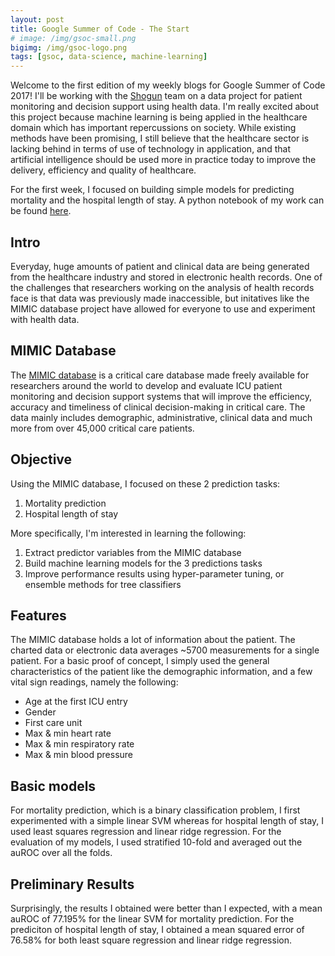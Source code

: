 ```yaml
---
layout: post
title: Google Summer of Code - The Start
# image: /img/gsoc-small.png
bigimg: /img/gsoc-logo.png
tags: [gsoc, data-science, machine-learning]
---
```


Welcome to the first edition of my weekly blogs for Google Summer of Code 2017! I'll be working with the [Shogun](http://shogun.ml) team on a data project for patient monitoring and decision support using health data. I'm really excited about this project because machine learning is being applied in the healthcare domain which has important repercussions on society. While existing methods have been promising, I still believe that the healthcare sector is lacking behind in terms of use of technology in application, and that artificial intelligence should be used more in practice today to improve the delivery, efficiency and quality of healthcare.

For the first week, I focused on building simple models for predicting mortality and the hospital length of stay. A python notebook of my work can be found [here](https://github.com/olinguyen/gsoc2017-shogun-dataproject/).

## Intro

Everyday, huge amounts of patient and clinical data are being generated from the healthcare industry and stored in electronic health records. One of the challenges that researchers working on the analysis of health records face is that data was previously made inaccessible, but initatives like the MIMIC database project have allowed for everyone to use and experiment with health data.

## MIMIC Database

The [MIMIC database](https://mimic.physionet.org/
) is a critical care database made freely available for researchers around the world to develop and evaluate ICU patient monitoring and decision support systems that will improve the efficiency, accuracy and timeliness of clinical decision-making in critical care. The data mainly includes demographic, administrative, clinical data and much more from over 45,000 critical care patients.

## Objective

Using the MIMIC database, I focused on these 2 prediction tasks:

1. Mortality prediction
2. Hospital length of stay  

More specifically, I'm interested in learning the following:

1. Extract predictor variables from the MIMIC database
2. Build machine learning models for the 3 predictions tasks
3. Improve performance results using hyper-parameter tuning, or ensemble methods for tree classifiers

## Features

The MIMIC database holds a lot of information about the patient. The charted data or electronic data averages ~5700 measurements for a single patient. For a basic proof of concept, I simply used the general characteristics of the patient like the demographic information, and a few vital sign readings, namely the following:

* Age at the first ICU entry
* Gender
* First care unit
* Max & min heart rate
* Max & min respiratory rate
* Max & min blood pressure

## Basic models

For mortality prediction, which is a binary classification problem, I first experimented with a simple linear SVM whereas for hospital length of stay, I used least squares regression and linear ridge regression. For the evaluation of my models, I used stratified 10-fold and averaged out the auROC over all the folds.

## Preliminary Results

Surprisingly, the results I obtained were better than I expected, with a mean auROC of 77.195% for the linear SVM for mortality prediction. For the prediciton of hospital length of stay, I obtained a mean squared error of 76.58% for both least square regression and linear ridge regression.
